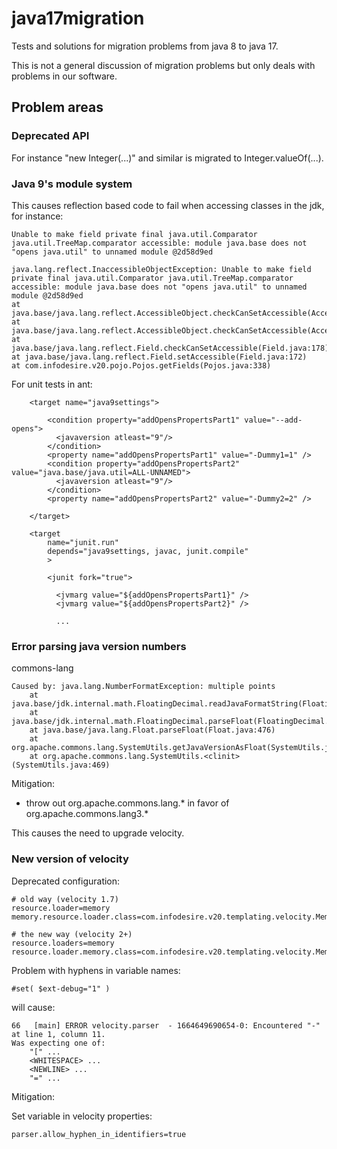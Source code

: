 # java17migration
Tests and solutions for migration problems from java 8 to java 17.

This is not a general discussion of migration problems but
only deals with problems in our software.

## Problem areas

### Deprecated API

For instance "new Integer(...)" and similar is migrated to Integer.valueOf(...).

### Java 9's module system

This causes reflection based code to fail when accessing classes in the 
jdk, for instance:

```
Unable to make field private final java.util.Comparator java.util.TreeMap.comparator accessible: module java.base does not "opens java.util" to unnamed module @2d58d9ed

java.lang.reflect.InaccessibleObjectException: Unable to make field private final java.util.Comparator java.util.TreeMap.comparator accessible: module java.base does not "opens java.util" to unnamed module @2d58d9ed
at java.base/java.lang.reflect.AccessibleObject.checkCanSetAccessible(AccessibleObject.java:354)
at java.base/java.lang.reflect.AccessibleObject.checkCanSetAccessible(AccessibleObject.java:297)
at java.base/java.lang.reflect.Field.checkCanSetAccessible(Field.java:178)
at java.base/java.lang.reflect.Field.setAccessible(Field.java:172)
at com.infodesire.v20.pojo.Pojos.getFields(Pojos.java:338)
```

For unit tests in ant:

```
    <target name="java9settings">
    
        <condition property="addOpensPropertsPart1" value="--add-opens">
          <javaversion atleast="9"/>
        </condition>
        <property name="addOpensPropertsPart1" value="-Dummy1=1" />
        <condition property="addOpensPropertsPart2" value="java.base/java.util=ALL-UNNAMED">
          <javaversion atleast="9"/>
        </condition>
        <property name="addOpensPropertsPart2" value="-Dummy2=2" />
    
    </target>

    <target
        name="junit.run" 
        depends="java9settings, javac, junit.compile"
        >
    
        <junit fork="true">
    
          <jvmarg value="${addOpensPropertsPart1}" />
          <jvmarg value="${addOpensPropertsPart2}" />
          
          ...
```

### Error parsing java version numbers

commons-lang

```
Caused by: java.lang.NumberFormatException: multiple points
	at java.base/jdk.internal.math.FloatingDecimal.readJavaFormatString(FloatingDecimal.java:1914)
	at java.base/jdk.internal.math.FloatingDecimal.parseFloat(FloatingDecimal.java:122)
	at java.base/java.lang.Float.parseFloat(Float.java:476)
	at org.apache.commons.lang.SystemUtils.getJavaVersionAsFloat(SystemUtils.java:756)
	at org.apache.commons.lang.SystemUtils.<clinit>(SystemUtils.java:469)
```

Mitigation:

* throw out org.apache.commons.lang.* in favor of org.apache.commons.lang3.*

This causes the need to upgrade velocity.

### New version of velocity

Deprecated configuration:

```
# old way (velocity 1.7)
resource.loader=memory
memory.resource.loader.class=com.infodesire.v20.templating.velocity.MemoryResourceLoader

# the new way (velocity 2+)
resource.loaders=memory
resource.loader.memory.class=com.infodesire.v20.templating.velocity.MemoryResourceLoader
```

Problem with hyphens in variable names:

```
#set( $ext-debug="1" )
```

will cause:

```
66   [main] ERROR velocity.parser  - 1664649690654-0: Encountered "-" at line 1, column 11.
Was expecting one of:
    "[" ...
    <WHITESPACE> ...
    <NEWLINE> ...
    "=" ...
```

Mitigation:

Set variable in velocity properties:

```
parser.allow_hyphen_in_identifiers=true
```

 